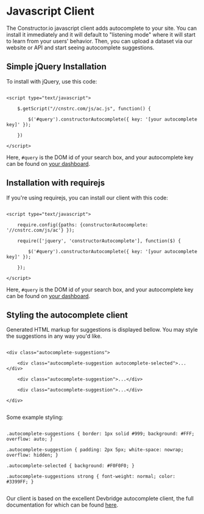 # Javascript Client

The Constructor.io javascript client adds autocomplete to your site.  You can install it immediately and it will default to "listening mode" where it will start to learn from your users' behavior.  Then, you can upload a dataset via our website or API and start seeing autocomplete suggestions.

## Simple jQuery Installation

To install with jQuery, use this code:

<code>
&lt;script type="text/javascript"><br/>
&nbsp;&nbsp;&nbsp;&nbsp;$.getScript("//cnstrc.com/js/ac.js", function() {<br/>
&nbsp;&nbsp;&nbsp;&nbsp;&nbsp;&nbsp;&nbsp;&nbsp;$('#query').constructorAutocomplete({ key: '[your autocomplete key]' });<br/>
&nbsp;&nbsp;&nbsp;&nbsp;})<br/>
&lt;/script>
</code>

Here, `#query` is the DOM id of your search box, and your autocomplete key can be found on [your dashboard](/dashboard).

## Installation with requirejs

If you're using requirejs, you can install our client with this code:

<code>
&lt;script type="text/javascript"><br/>
&nbsp;&nbsp;&nbsp;&nbsp;require.config({paths: {constructorAutocomplete: '//cnstrc.com/js/ac'} });<br/>
&nbsp;&nbsp;&nbsp;&nbsp;require(['jquery', 'constructorAutocomplete'], function($) {<br/>
&nbsp;&nbsp;&nbsp;&nbsp;&nbsp;&nbsp;&nbsp;&nbsp;$('#query').constructorAutocomplete({ key: '[your autocomplete key]' });<br/>
&nbsp;&nbsp;&nbsp;&nbsp;});<br/>
&lt;/script>
</code>

Here, `#query` is the DOM id of your search box, and your autocomplete key can be found on [your dashboard](/dashboard).

## Styling the autocomplete client

Generated HTML markup for suggestions is displayed bellow. You may style the suggestions in any way you'd like.

<code>
&lt;div class="autocomplete-suggestions"><br/>
&nbsp;&nbsp;&nbsp;&nbsp;&lt;div class="autocomplete-suggestion autocomplete-selected">...&lt;/div><br/>
&nbsp;&nbsp;&nbsp;&nbsp;&lt;div class="autocomplete-suggestion">...&lt;/div><br/>
&nbsp;&nbsp;&nbsp;&nbsp;&lt;div class="autocomplete-suggestion">...&lt;/div><br/>
&lt;/div><br/>
</code>

Some example styling:

<code>
.autocomplete-suggestions { border: 1px solid #999; background: #FFF; overflow: auto; }<br/>
.autocomplete-suggestion { padding: 2px 5px; white-space: nowrap; overflow: hidden; }<br/>
.autocomplete-selected { background: #F0F0F0; }<br/>
.autocomplete-suggestions strong { font-weight: normal; color: #3399FF; }<br/>
</code>

Our client is based on the excellent Devbridge autocomplete client, the full documentation for which can be found <a href="https://github.com/devbridge/jQuery-Autocomplete">here</a>.


